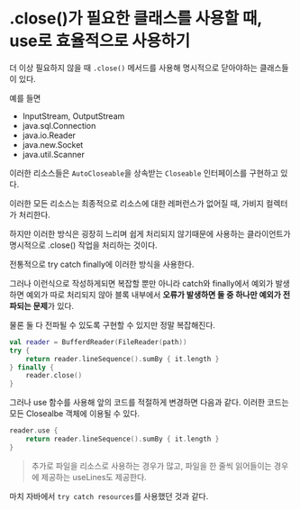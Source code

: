 # .close()가 필요한 클래스를 사용할 때, use로 효율적으로 사용하기

더 이상 필요하지 않을 때 `.close()` 메서드를 사용해 명시적으로 닫아야하는 클래스들이 있다.

예를 들면
- InputStream, OutputStream
- java.sql.Connection
- java.io.Reader
- java.new.Socket
- java.util.Scanner

이러한 리소스들은 `AutoCloseable`을 상속받는 `Closeable` 인터페이스를 구현하고 있다.

이러한 모든 리소스는 최종적으로 리소스에 대한 레퍼런스가 없어질 때, 가비지 컬렉터가 처리한다.

하지만 이러한 방식은 굉장히 느리며 쉽게 처리되지 않기때문에 사용하는 클라이언트가 명시적으로 .close() 작업을 처리하는 것이다.

전통적으로 try catch finally에 이러한 방식을 사용한다.

그러나 이런식으로 작성하게되면 복잡할 뿐만 아니라 catch와 finally에서 예외가 발생하면 예외가 따로 처리되지 않아 블록 내부에서 **오류가 발생하면 둘 중 하나만 예외가 전파되는 문제**가 있다.

물론 둘 다 전파될 수 있도록 구현할 수 있지만 정말 복잡해진다.

```kt
val reader = BufferdReader(FileReader(path))
try {
    return reader.lineSequence().sumBy { it.length }
} finally {
    reader.close()
}
```

그러나 use 함수를 사용해 앞의 코드를 적절하게 변경하면 다음과 같다. 이러한 코드는 모든 Closealbe 객체에 이용될 수 있다.

```kt
reader.use {
    return reader.lineSequence().sumBy { it.length }
}
```

> 추가로 파일을 리소스로 사용하는 경우가 많고, 파일을 한 줄씩 읽어들이는 경우에 제공하는 useLines도 제공한다.


마치 자바에서 `try catch resources`를 사용했던 것과 같다.